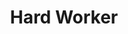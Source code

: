 ---
title: "Hard Worker"
canonical: "skill/hard-worker"
canonical_title: "Awakened Human Loresheet"
lists:
    - awakened-human-loresheet
tier: 1
osp_cost: 5
---